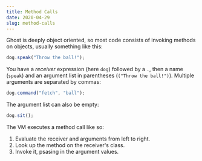 ```yaml
---
title: Method Calls
date: 2020-04-29
slug: method-calls
---
```


Ghost is deeply object oriented, so most code consists of invoking methods on objects, usually something like this:

```javascript
dog.speak("Throw the ball!");
```

You have a _receiver_ expression (here `dog`) followed by a `.`, then a name (`speak`) and an argument list in parentheses (`("Throw the ball!")`). Multiple arguments are separated by commas:

```javascript
dog.command("fetch", "ball");
```

The argument list can also be empty:

```javascript
dog.sit();
```

The VM executes a method call like so:

1. Evaluate the receiver and arguments from left to right.
2. Look up the method on the receiver's class.
3. Invoke it, psasing in the argument values.